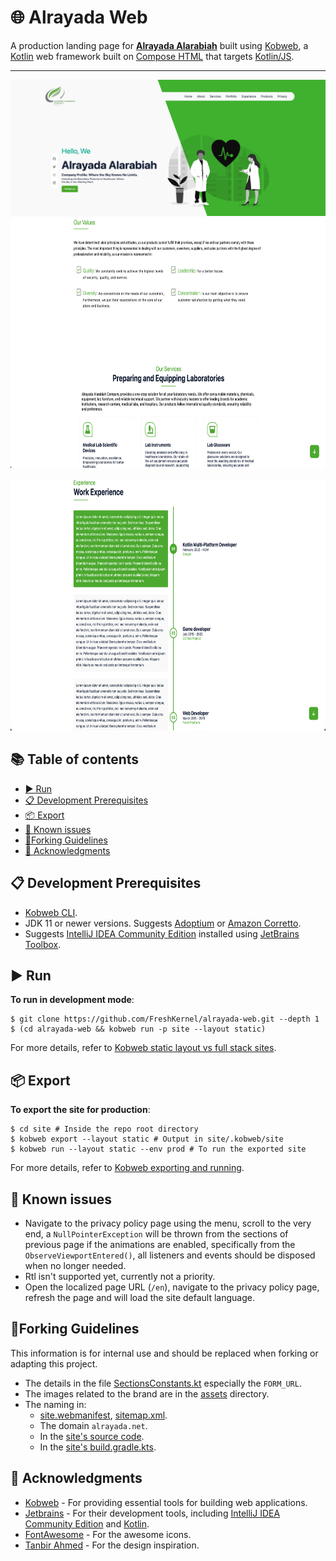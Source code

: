 # 🌐 Alrayada Web

A production landing page for [**Alrayada Alarabiah**](https://alrayada.net/)
built using [Kobweb](https://kobweb.varabyte.com/),
a [Kotlin](https://kotlinlang.org/) web framework
built on [Compose HTML](https://github.com/JetBrains/compose-multiplatform#compose-html)
that targets [Kotlin/JS](https://kotlinlang.org/docs/js-overview.html).

---

<p>
  <img alt="A screenshot of the main section on the website" src="readme-assets/main-section.png" width="1450" />
  <img alt="A screenshot of our values section on the website" src="readme-assets/our-values-section.png" height="400" />
  &nbsp;&nbsp;
  <img alt="A screenshot of the work experience section on the website" src="readme-assets/work-experience-section.png" height="400" />
</p>

## 📚 Table of contents

- [▶️ Run](#-run)
- [📋 Development Prerequisites](#-development-prerequisites)
- [📦 Export](#-export)
- [🐞 Known issues](#-known-issues)
- [🍴Forking Guidelines](#forking-guidelines)
- [📜 Acknowledgments](#-acknowledgments)

## 📋 Development Prerequisites

* [Kobweb CLI](https://github.com/varabyte/kobweb#install-the-kobweb-binary).
* JDK 11 or newer versions.
  Suggests [Adoptium](https://adoptium.net/)
  or [Amazon Corretto](https://aws.amazon.com/corretto/).
* Suggests [IntelliJ IDEA Community Edition](https://www.jetbrains.com/idea/) installed
  using [JetBrains Toolbox](https://www.jetbrains.com/toolbox-app/).

## ▶️ Run

**To run in development mode**:

```shell
$ git clone https://github.com/FreshKernel/alrayada-web.git --depth 1
$ (cd alrayada-web && kobweb run -p site --layout static)
```

For more details,
refer to [Kobweb static layout vs full stack sites](https://github.com/varabyte/kobweb#static-layout-vs-full-stack-sites).

## 📦 Export

**To export the site for production**:

```shell
$ cd site # Inside the repo root directory
$ kobweb export --layout static # Output in site/.kobweb/site 
$ kobweb run --layout static --env prod # To run the exported site
```

For more details, refer to [Kobweb exporting and running](https://github.com/varabyte/kobweb#exporting-and-running).

## 🐞 Known issues

* Navigate to the privacy policy page using the menu, scroll to the very end, a `NullPointerException` will be thrown
  from the sections of previous page if the animations are enabled, specifically from the `ObserveViewportEntered()`,
  all listeners and events should be disposed when no longer needed.
* Rtl isn't supported yet, currently not a priority.
* Open the localized page URL (`/en`), navigate to the privacy policy page, refresh the page and will load the site
  default language.

## 🍴Forking Guidelines

This information is for internal use and should be replaced when forking or adapting this project.

* The details in the
  file [SectionsConstants.kt](./site/src/jsMain/kotlin/net/freshplatform/alrayada_web/utils/constants/SectionsConstants.kt)
  especially the `FORM_URL`.
* The images related to the brand are in the [assets](./site/src/jsMain/resources/public/assets) directory.
* The naming in:
    * [site.webmanifest](./site/src/jsMain/resources/public/site.webmanifest), [sitemap.xml](./site/src/jsMain/resources/public/sitemap.xml).
    * The domain `alrayada.net`.
    * In the [site's source code](site/src/jsMain/kotlin/net/freshplatform/alrayada_web).
    * In the [site's build.gradle.kts](./site/build.gradle.kts).

## 📜 Acknowledgments

* [Kobweb](https://kobweb.varabyte.com/) - For providing essential tools for building web applications.
* [Jetbrains](https://www.jetbrains.com/) - For their development tools,
  including [IntelliJ IDEA Community Edition](https://github.com/JetBrains/intellij-community)
  and [Kotlin](https://kotlinlang.org/).
* [FontAwesome](https://fontawesome.com/) - For the awesome icons.
* [Tanbir Ahmed](https://www.behance.net/gallery/90079519/Resume-Landing-page/modules/520796495) - For the design
  inspiration.
